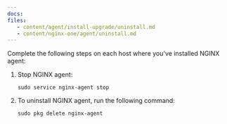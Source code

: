 ```yaml
---
docs:
files:
   - content/agent/install-upgrade/uninstall.md
   - content/nginx-one/agent/uninstall.md
---
```


Complete the following steps on each host where you've installed NGINX agent:

1. Stop NGINX agent:

   ```shell
   sudo service nginx-agent stop
   ```

1. To uninstall NGINX agent, run the following command:

   ```shell
   sudo pkg delete nginx-agent
   ```
